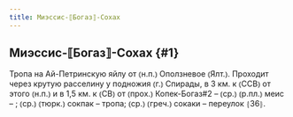 ```yaml
---
title: Миэссис-⟦Богаз⟧-Сохах
---
```

## Миэссис-⟦Богаз⟧-Сохах {#1}

Тропа на Ай-Петринскую яйлу от ⦅н.п.⦆ Оползневое ⦅Ялт.⦆. Проходит через крутую расселину у подножия ⦅г.⦆ Спирады, в 3 км. к ⦅ССВ⦆ от этого ⦅н.п.⦆ и в 1,5 км. к ⦅СВ⦆ от ⦅прох.⦆ Копек-Богаз#2 – ⦅ср.⦆ ⦅р.пл.⦆ меис – ; ⦅ср.⦆ ⦅тюрк.⦆ сокпак – тропа; ⦅ср.⦆ ⦅греч.⦆ сокаки – переулок ⦃З6⦄.
